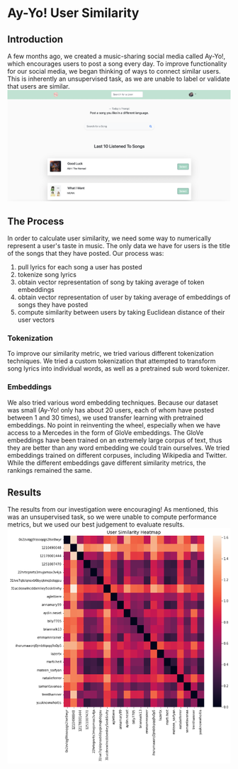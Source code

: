 # Ay-Yo! User Similarity

## Introduction
A few months ago, we created a music-sharing social media called Ay-Yo!, which encourages users to post a song every day. To improve functionality for our social media, we began thinking of ways to connect similar users. This is inherently an unsupervised task, as we are unable to label or validate that users are similar. 
![Ay-Yo! Homepage](images/ayyo_screenshot.png)

## The Process
In order to calculate user similarity, we need some way to numerically represent a user's taste in music. The only data we have for users is the title of the songs that they have posted. Our process was:
1. pull lyrics for each song a user has posted
2. tokenize song lyrics
3. obtain vector representation of song by taking average of token embeddings
4. obtain vector representation of user by taking average of embeddings of songs they have posted
5. compute similarity between users by taking Euclidean distance of their user vectors

### Tokenization
To improve our similarity metric, we tried various different tokenization techniques. We tried a custom tokenization that attempted to transform song lyrics into individual words, as well as a pretrained sub word tokenizer.

### Embeddings
We also tried various word embedding techniques. Because our dataset was small (Ay-Yo! only has about 20 users, each of whom have posted between 1 and 30 times), we used transfer learning with pretrained embeddings. No point in reinventing the wheel, especially when we have access to a Mercedes in the form of GloVe embeddings. The GloVe embeddings have been trained on an extremely large corpus of text, thus they are better than any word embedding we could train ourselves. We tried embeddings trained on different corpuses, including Wikipedia and Twitter. While the different embeddings gave different similarity metrics, the rankings remained the same.

## Results
The results from our investigation were encouraging! As mentioned, this was an unsupervised task, so we were unable to compute performance metrics, but we used our best judgement to evaluate results.
![User Similarity Heatmap](images/user_heatmap.png)
